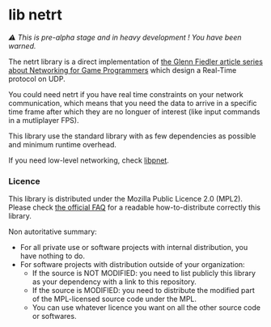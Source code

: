 lib netrt
=========

*⚠️  This is pre-alpha stage and in heavy development ! You have been warned.*

The netrt library is a direct implementation of 
[the Glenn Fiedler article series about Networking for Game Programmers](http://gafferongames.com/networking-for-game-programmers/udp-vs-tcp/)
which design a Real-Time protocol on UDP.

You could need netrt if you have real time constraints on your network
communication, which means that you need the data to arrive in a specific time
frame after which they are no longuer of interest (like input commands in
a mutliplayer FPS).

This library use the standard library with as few dependencies as possible and
minimum runtime overhead.

If you need low-level networking, check [libpnet](https://github.com/libpnet/libpnet/).

### Licence

This library is distributed under the Mozilla Public Licence 2.0 (MPL2). Please
check [the official FAQ](https://www.mozilla.org/en-US/MPL/2.0/FAQ/) for
a readable how-to-distribute correctly this library.

Non autoritative summary:

- For all private use or software projects with internal distribution, you have
  nothing to do.  
- For software projects with distribution outside of your organization:
  - If the source is NOT MODIFIED: you need to list publicly this library as
    your dependency with a link to this repository.
  - If the source is MODIFIED: you need to distribute the modified part of the
    MPL-licensed source code under the MPL.
  - You can use whatever licence you want on all the other source code or
    softwares.
